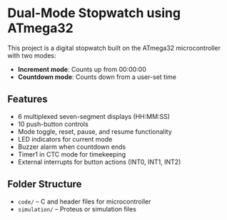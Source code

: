 # Dual-Mode Stopwatch using ATmega32

This project is a digital stopwatch built on the ATmega32 microcontroller with two modes:
- **Increment mode**: Counts up from 00:00:00
- **Countdown mode**: Counts down from a user-set time

##  Features
- 6 multiplexed seven-segment displays (HH:MM:SS)
- 10 push-button controls
- Mode toggle, reset, pause, and resume functionality
- LED indicators for current mode
- Buzzer alarm when countdown ends
- Timer1 in CTC mode for timekeeping
- External interrupts for button actions (INT0, INT1, INT2)


##  Folder Structure
- `code/` – C and header files for microcontroller
- `simulation/` – Proteus or simulation files
